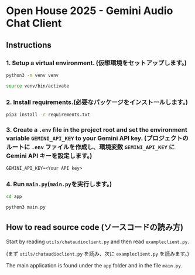 # Open House 2025 - Gemini Audio Chat Client

## Instructions

### 1. Setup a virtual environment. (仮想環境をセットアップします。)

```bash
python3 -m venv venv

source venv/bin/activate
```

### 2. Install requirements.(必要なパッケージをインストールします。)

```bash
pip3 install -r requirements.txt
```

### 3. Create a `.env` file in the project root and set the environment variable `GEMINI_API_KEY` to your Gemini API key. (プロジェクトのルートに `.env` ファイルを作成し、環境変数 `GEMINI_API_KEY` に Gemini API キーを設定します。)

```env
GEMINI_API_KEY=<Your API key>
```

### 4. Run ```main.py```(`main.py`を実行します。)

```bash
cd app

python3 main.py
```

## How to read source code (ソースコードの読み方)

Start by reading ```utils/chataudioclient.py``` and then read ```exampleclient.py```.

(まず `utils/chataudioclient.py` を読み、次に `exampleclient.py` を読みます。)

The main application is found under the `app` folder and in the file `main.py`.
